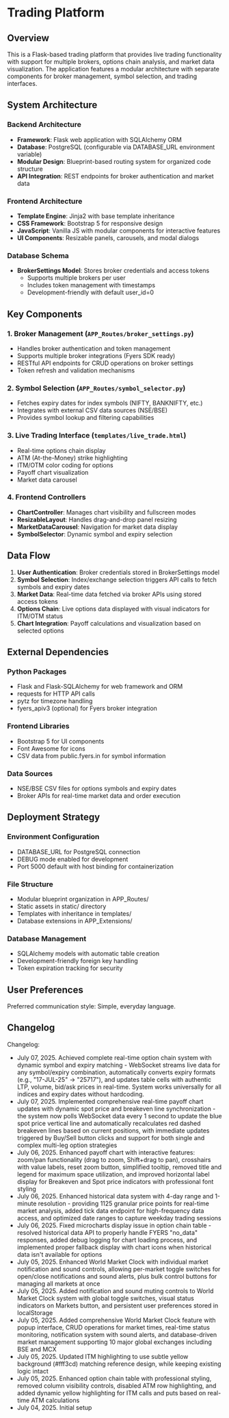 # Trading Platform

## Overview

This is a Flask-based trading platform that provides live trading functionality with support for multiple brokers, options chain analysis, and market data visualization. The application features a modular architecture with separate components for broker management, symbol selection, and trading interfaces.

## System Architecture

### Backend Architecture
- **Framework**: Flask web application with SQLAlchemy ORM
- **Database**: PostgreSQL (configurable via DATABASE_URL environment variable)
- **Modular Design**: Blueprint-based routing system for organized code structure
- **API Integration**: REST endpoints for broker authentication and market data

### Frontend Architecture
- **Template Engine**: Jinja2 with base template inheritance
- **CSS Framework**: Bootstrap 5 for responsive design
- **JavaScript**: Vanilla JS with modular components for interactive features
- **UI Components**: Resizable panels, carousels, and modal dialogs

### Database Schema
- **BrokerSettings Model**: Stores broker credentials and access tokens
  - Supports multiple brokers per user
  - Includes token management with timestamps
  - Development-friendly with default user_id=0

## Key Components

### 1. Broker Management (`APP_Routes/broker_settings.py`)
- Handles broker authentication and token management
- Supports multiple broker integrations (Fyers SDK ready)
- RESTful API endpoints for CRUD operations on broker settings
- Token refresh and validation mechanisms

### 2. Symbol Selection (`APP_Routes/symbol_selector.py`)
- Fetches expiry dates for index symbols (NIFTY, BANKNIFTY, etc.)
- Integrates with external CSV data sources (NSE/BSE)
- Provides symbol lookup and filtering capabilities

### 3. Live Trading Interface (`templates/live_trade.html`)
- Real-time options chain display
- ATM (At-the-Money) strike highlighting
- ITM/OTM color coding for options
- Payoff chart visualization
- Market data carousel

### 4. Frontend Controllers
- **ChartController**: Manages chart visibility and fullscreen modes
- **ResizableLayout**: Handles drag-and-drop panel resizing
- **MarketDataCarousel**: Navigation for market data display
- **SymbolSelector**: Dynamic symbol and expiry selection

## Data Flow

1. **User Authentication**: Broker credentials stored in BrokerSettings model
2. **Symbol Selection**: Index/exchange selection triggers API calls to fetch symbols and expiry dates
3. **Market Data**: Real-time data fetched via broker APIs using stored access tokens
4. **Options Chain**: Live options data displayed with visual indicators for ITM/OTM status
5. **Chart Integration**: Payoff calculations and visualization based on selected options

## External Dependencies

### Python Packages
- Flask and Flask-SQLAlchemy for web framework and ORM
- requests for HTTP API calls
- pytz for timezone handling
- fyers_apiv3 (optional) for Fyers broker integration

### Frontend Libraries
- Bootstrap 5 for UI components
- Font Awesome for icons
- CSV data from public.fyers.in for symbol information

### Data Sources
- NSE/BSE CSV files for options symbols and expiry dates
- Broker APIs for real-time market data and order execution

## Deployment Strategy

### Environment Configuration
- DATABASE_URL for PostgreSQL connection
- DEBUG mode enabled for development
- Port 5000 default with host binding for containerization

### File Structure
- Modular blueprint organization in APP_Routes/
- Static assets in static/ directory
- Templates with inheritance in templates/
- Database extensions in APP_Extensions/

### Database Management
- SQLAlchemy models with automatic table creation
- Development-friendly foreign key handling
- Token expiration tracking for security

## User Preferences

Preferred communication style: Simple, everyday language.

## Changelog

Changelog:
- July 07, 2025. Achieved complete real-time option chain system with dynamic symbol and expiry matching - WebSocket streams live data for any symbol/expiry combination, automatically converts expiry formats (e.g., "17-JUL-25" → "25717"), and updates table cells with authentic LTP, volume, bid/ask prices in real-time. System works universally for all indices and expiry dates without hardcoding.
- July 07, 2025. Implemented comprehensive real-time payoff chart updates with dynamic spot price and breakeven line synchronization - the system now polls WebSocket data every 1 second to update the blue spot price vertical line and automatically recalculates red dashed breakeven lines based on current positions, with immediate updates triggered by Buy/Sell button clicks and support for both single and complex multi-leg option strategies
- July 06, 2025. Enhanced payoff chart with interactive features: zoom/pan functionality (drag to zoom, Shift+drag to pan), crosshairs with value labels, reset zoom button, simplified tooltip, removed title and legend for maximum space utilization, and improved horizontal label display for Breakeven and Spot price indicators with professional font styling
- July 06, 2025. Enhanced historical data system with 4-day range and 1-minute resolution - providing 1125 granular price points for real-time market analysis, added tick data endpoint for high-frequency data access, and optimized date ranges to capture weekday trading sessions
- July 06, 2025. Fixed microcharts display issue in option chain table - resolved historical data API to properly handle FYERS "no_data" responses, added debug logging for chart loading process, and implemented proper fallback display with chart icons when historical data isn't available for options
- July 05, 2025. Enhanced World Market Clock with individual market notification and sound controls, allowing per-market toggle switches for open/close notifications and sound alerts, plus bulk control buttons for managing all markets at once
- July 05, 2025. Added notification and sound muting controls to World Market Clock system with global toggle switches, visual status indicators on Markets button, and persistent user preferences stored in localStorage
- July 05, 2025. Added comprehensive World Market Clock feature with popup interface, CRUD operations for market times, real-time status monitoring, notification system with sound alerts, and database-driven market management supporting 10 major global exchanges including BSE and MCX
- July 05, 2025. Updated ITM highlighting to use subtle yellow background (#fff3cd) matching reference design, while keeping existing logic intact
- July 05, 2025. Enhanced option chain table with professional styling, removed column visibility controls, disabled ATM row highlighting, and added dynamic yellow highlighting for ITM calls and puts based on real-time ATM calculations
- July 04, 2025. Initial setup